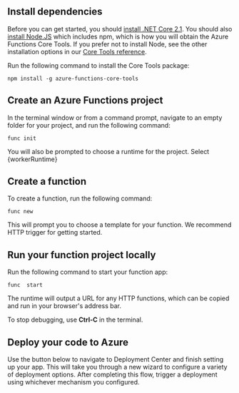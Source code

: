 ## Install dependencies

Before you can get started, you should [install .NET Core 2.1](https://go.microsoft.com/fwlink/?linkid=2016373). You should also [install Node.JS](https://go.microsoft.com/fwlink/?linkid=2016195) which includes npm, which is how you will obtain the Azure Functions Core Tools. If you prefer not to install Node, see the other installation options in our [Core Tools reference](https://go.microsoft.com/fwlink/?linkid=2016192).

Run the following command to install the Core Tools package:

```
npm install -g azure-functions-core-tools
```

## Create an Azure Functions project

In the terminal window or from a command prompt, navigate to an empty folder for your project, and run the following command:

```
func init
```

You will also be prompted to choose a runtime for the project. Select {workerRuntime}

## Create a function

To create a function, run the following command:

```
func new
```

This will prompt you to choose a template for your function. We recommend HTTP trigger for getting started.

## Run your function project locally

Run the following command to start your function app:

```
func  start
```

The runtime will output a URL for any HTTP functions, which can be copied and run in your browser's address bar.

To stop debugging, use **Ctrl-C** in the terminal.

## Deploy your code to Azure

Use the button below to navigate to Deployment Center and finish setting up your app. This will take you through a new wizard to configure a variety of deployment options. After completing this flow, trigger a deployment using whichever mechanism you configured.
